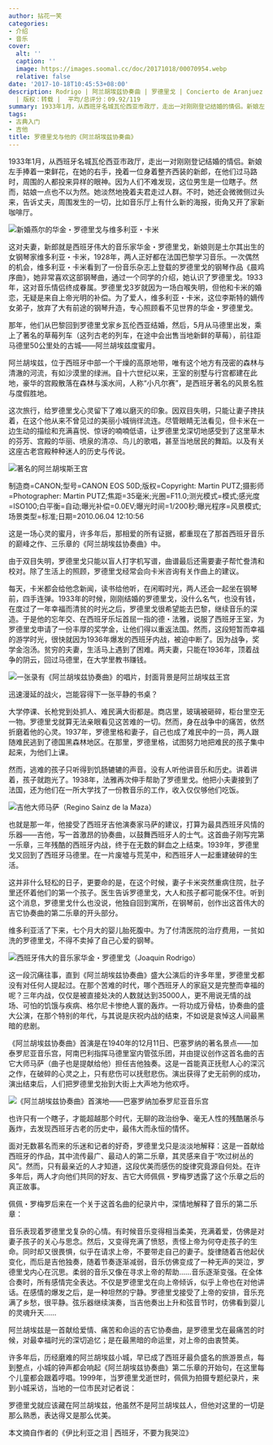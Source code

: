 ```yaml
---
author: 拈花一笑
categories:
- 介绍
- 音乐
cover:
  alt: ''
  caption: ''
  image: https://images.soomal.cc/doc/20171018/00070954.webp
  relative: false
date: '2017-10-18T10:45:53+08:00'
description: Rodrigo | 阿兰胡埃兹协奏曲 | 罗德里戈 | Concierto de Aranjuez | 罗德里格 | 源自：微信公众号-三十三又三分之一
  | 版权：转载 |  平均/总评分：09.92/119
summary: 1933年1月，从西班牙名城瓦伦西亚市政厅，走出一对刚刚登记结婚的情侣。新娘左手捧着一束鲜花，在她的右手，挽着一位身着整齐西装的新郎，在他们过马路时，周围的人都投来异样的眼神。因为人们不难发现，这位男生是一位瞎子……
tags:
- 古典入门
- 吉他
title: 罗德里戈与他的《阿兰胡埃兹协奏曲》
---
```


1933年1月，从西班牙名城瓦伦西亚市政厅，走出一对刚刚登记结婚的情侣。新娘左手捧着一束鲜花，在她的右手，挽着一位身着整齐西装的新郎，在他们过马路时，周围的人都投来异样的眼神。因为人们不难发现，这位男生是一位瞎子。然而，姑娘一点也不以为然。她淡然地挽着夫君走过人群。不时，她还会微微侧过头来，告诉丈夫，周围发生的一切，比如音乐厅上有什么新的海报，街角又开了家新咖啡厅。

![新婚燕尔的华金・罗德里戈与维多利亚・卡米](https://images.soomal.cc/doc/20171018/00070951_01.webp)





这对夫妻，新郎就是西班牙伟大的音乐家华金・罗德里戈，新娘则是土尔其出生的女钢琴家维多利亚・卡米，1928年，两人正好都在法国巴黎学习音乐。一次偶然的机会，维多利亚・卡米看到了一份音乐杂志上登载的罗德里戈的钢琴作品《晨鸡序曲》，她非常喜欢这部钢琴曲，通过一个同学的介绍，她认识了罗德里戈。1933年，这对音乐情侣终成眷属。罗德里戈3岁就因为一场白喉失明，但他和卡米的婚恋，无疑是来自上帝光明的补偿。为了爱人，维多利亚・卡米，这位李斯特的嫡传女弟子，放弃了大有前途的钢琴升造，专心照顾看不见世界的华金・罗德里戈。

那年，他们从巴黎回到罗德里戈家乡瓦伦西亚结婚，然后，5月从马德里出发，乘上了著名的草莓列车（这列古老的列车，在途中会出售当地新鲜的草莓），前往距马德里50公里处的古城――阿兰胡埃兹度蜜月。

阿兰胡埃兹，位于西班牙中部一个干燥的高原地带，唯有这个地方有茂密的森林与清澈的河流，有如沙漠里的绿洲。自十六世纪以来，王室的别墅与行宫都建在此地，豪华的宫殿散落在森林与溪水间，人称“小凡尔赛”，是西班牙著名的风景名胜与度假胜地。

这次旅行，给罗德里戈心灵留下了难以磨灭的印象。因双目失明，只能让妻子搀扶着，在这个他从来不曾见过的美丽小城徜徉流连。尽管眼睛无法看见，但卡米在一边生动的描绘和充满喜悦、惊讶的喃喃低语，让罗德里戈深切地感受到了这里草木的芬芳、宫殿的华丽、喷泉的清凉、鸟儿的歌唱，甚至当地居民的舞蹈。以及有关这座古老宫殿种种迷人的历史与传说。

![著名的阿兰胡埃斯王宫](https://images.soomal.cc/doc/20171018/00070952.webp)

制造商=CANON;型号=CANON EOS 50D;版权=Copyright: Martin PUTZ;摄影师=Photographer: Martin PUTZ;焦距=35毫米;光圈=F11.0;测光模式=模式;感光度=ISO100;白平衡=自动;曝光补偿=0.0EV;曝光时间=1/200秒;曝光程序=风景模式;场景类型=标准;日期=2010.06.04 12:10:56



这是一场心灵的蜜月，许多年后，那相爱的所有证据，都重现在了那首西班牙音乐的巅峰之作、三乐章的《阿兰胡埃兹协奏曲》中。

由于双目失明，罗德里戈只能以盲人打字机写谱，曲谱最后还需要妻子帮忙誊清和校对。除了生活上的照顾，罗德里戈经常会向卡米咨询有关作曲上的建议。

每天，卡米都会给他念新闻，读书给他听，在闲暇时光，两人还会一起坐在钢琴前，四手连弹。1933年的时候，刚刚结婚的罗德里戈，没什么名气，也没有钱，在度过了一年幸福而清贫的时光之后，罗德里戈很希望能去巴黎，继续音乐的深造。于是他的忘年交、在西班牙乐坛首屈一指的德・法雅，说服了西班牙王室，为罗德里戈申请了一份丰厚的奖学金，让他们得以重返法国。然而，这段短暂而幸福的游学时光，很快就因为1936年爆发的西班牙内战，被迫中断了。因为战争，奖学金泡汤。贫穷的夫妻，生活马上遇到了困难。两夫妻，只能在1936年，顶着战争的阴云，回过马德里，在大学里教书赚钱。

![一张录有《阿兰胡埃兹协奏曲》的唱片，封面背景是阿兰胡埃兹王宫](https://images.soomal.cc/doc/20171018/00070956.webp)





迅速漫延的战火，岂能容得下一张平静的书桌？

大学停课、长枪党到处抓人、难民满大街都是。商店里，玻璃被砸碎，柜台里空无一物。罗德里戈就算无法亲眼看见这苦难的一切。然而，身在战争中的痛苦，依然折磨着他的心灵。1937年，罗德里格和妻子，自己也成了难民中的一员，两人跟随难民逃到了德国黑森林地区。在那里，罗德里格，试图努力地把难民的孩子集中起来，为他们上课。

然而，逃难的孩子只听得到饥肠辘辘的声音。没有人听他讲音乐和历史。讲着讲着，孩子就跑光了。1938年，法雅再次伸手帮助了罗德里戈。他把小夫妻接到了法国，还为他们在一所大学找了一份教音乐的工作，收入仅仅够他们吃饭。

![吉他大师马萨（Regino Sainz de la Maza）](https://images.soomal.cc/doc/20171018/00070974_01.webp)





也就是那一年，他接受了西班牙吉他演奏家马萨的建议，打算为最具西班牙风情的乐器――吉他，写一首激昂的协奏曲，以鼓舞西班牙人的士气。这首曲子刚写完第一乐章，三年残酷的西班牙内战，终于在无数的鲜血之上结束。1939年，罗德里戈又回到了西班牙马德里。在一片废墟与荒芜中，和西班牙人一起重建破碎的生活。

这并非什么轻松的日子，更要命的是，在这个时候，妻子卡米突然重病住院，肚子里还怀着他们的第一个孩子。医生告诉罗德里戈，大人和孩子都可能保不住。听到这个消息，罗德里戈什么也没说，他独自回到寓所，在钢琴前，创作出这首伟大的吉它协奏曲的第二乐章的开头部分。

维多利亚活了下来，七个月大的婴儿胎死腹中。为了付清医院的治疗费用，一贫如洗的罗德里戈，不得不卖掉了自己心爱的钢琴。

![西班牙伟大的音乐家华金・罗德里戈（Joaquin Rodrigo）](https://images.soomal.cc/doc/20171018/00070953.webp)





这一段沉痛往事，直到《阿兰胡埃兹协奏曲》盛大公演后的许多年里，罗德里戈都没有对任何人提起过。在那个苦难的时代，哪个西班牙人的家庭又是完整而幸福的呢？三年内战，仅仅是被直接处决的人数就达到35000人，更不用说无情的战场、可怕的饥饿与疾病、格尔尼卡惨绝人寰的轰炸。一将功成万骨枯，协奏曲的盛大公演，在那个特别的年代，与其说是庆祝内战的结束，不如说是哀悼这人间最黑暗的悲剧。

《阿兰胡埃兹协奏曲》首演是在1940年的12月11日、巴塞罗纳的著名景点――加泰罗尼亚音乐宫，阿南巴利指挥马德里室内管弦乐团，并由提议创作这首名曲的吉它大师马萨（曲子也是提献给他）担任吉他独奏。这是一首能真正抚慰人心的深沉之作，在破碎的心灵之上，只有悲伤可以抚慰悲伤。演出获得了史无前例的成功，演出结束后，人们把罗德里戈抬到大街上大声地为他欢呼。

![《阿兰胡埃兹协奏曲》首演地――巴塞罗纳加泰罗尼亚音乐宫](https://images.soomal.cc/doc/20171018/00070957.webp)





也许只有一个瞎子，才能超越那个时代，无聊的政治纷争、毫无人性的残酷屠杀与轰炸，去发现西班牙古老的历史中，最伟大而永恒的情怀。

面对无数慕名而来的乐迷和记者的好奇，罗德里戈只是淡淡地解释：这是一首献给西班牙的作品，其中流传最广、最动人的第二乐章，其灵感来自于“吹过树丛的风”。然而，只有最亲近的人才知道，这段优美而感伤的旋律究竟源自何处。在许多年后，两人才向他们共同的好友、吉它大师佩佩・罗梅罗透露了这个乐章之后的真正故事。

佩佩・罗梅罗后来在一个关于这首名曲的纪录片中，深情地解释了音乐的第二乐章：


音乐表现着罗德里戈复杂的心情。有时候音乐变得相当柔美，充满着爱，仿佛是对妻子孩子的关心与思念。然后，又变得充满了愤怒，责怪上帝为何夺走孩子的生命。同时却又很畏惧，似乎在请求上帝，不要带走自己的妻子。旋律随着吉他起伏变化，而后是吉他独奏，随着节奏逐渐减弱，音乐仿佛变成了一种无声的哭泣，罗德里戈内心在沉思。柔弱的音乐又像在寻求上帝的帮助……音乐逐渐变强。在全体合奏时，所有感情完全表达。不仅是罗德里戈在向上帝倾诉，似乎上帝也在对他讲话。在感情的爆发之后，是一种坦然的宁静。罗德里戈接受了上帝的安排，音乐充满了乡愁，很平静。弦乐器继续演奏，当吉他奏出上升和弦音节时，仿佛看到婴儿的灵魂升天……


阿兰胡埃兹是一首献给爱情、痛苦和命运的吉它协奏曲，是罗德里戈在最痛苦的时候，对最幸福时光的深切追忆；是在最黑暗的命运里，对上帝的由衷赞美。

许多年后，历经磨难的阿兰胡埃兹小城，早已成了西班牙最负盛名的旅游景点，每到整点，小城的钟声都会响起《阿兰胡埃兹协奏曲》第二乐章的开始句，在这里每个儿童都会跟着哼唱。1999年，当罗德里戈逝世时，佩佩为拍摄专题纪录片，来到小城采访，当地的一位市民对记者说：


罗德里戈就应该藏在阿兰胡埃兹，他虽然不是阿兰胡埃兹人，但他对这里的一切是那么熟悉，表达得又是那么优美。

本文摘自作者的《伊比利亚之泪 | 西班牙，不要为我哭泣》
